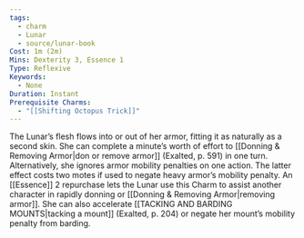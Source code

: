 ```yaml
---
tags:
  - charm
  - Lunar
  - source/lunar-book
Cost: 1m (2m)
Mins: Dexterity 3, Essence 1
Type: Reflexive
Keywords:
  - None
Duration: Instant
Prerequisite Charms:
  - "[[Shifting Octopus Trick]]"
---
```

The Lunar’s flesh flows into or out of her armor, fitting it as naturally as a second skin. She can complete a minute’s worth of effort to [[Donning & Removing Armor|don or remove armor]] (Exalted, p. 591) in one turn. Alternatively, she ignores armor mobility penalties on one action. The latter effect costs two motes if used to negate heavy armor’s mobility penalty. An [[Essence]] 2 repurchase lets the Lunar use this Charm to assist another character in rapidly donning or [[Donning & Removing Armor|removing armor]]. She can also accelerate [[TACKING AND BARDING MOUNTS|tacking a mount]] (Exalted, p. 204) or negate her mount’s mobility penalty from barding.